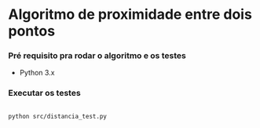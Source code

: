 # Algoritmo de proximidade entre dois pontos

### Pré requisito pra rodar o algoritmo e os testes
- Python 3.x

### Executar os testes
 ```sh
 
 python src/distancia_test.py

 ``` 